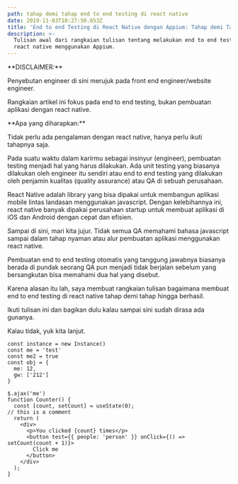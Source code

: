 ```yaml
---
path: tahap demi tahap end to end testing di react native
date: 2019-11-03T10:27:50.653Z
title: 'End to end Testing di React Native dengan Appium: Tahap demi Tahap'
description: >-
  Tulisan awal dari rangkaian tulisan tentang melakukan end to end testing di
  react native menggunakan Appium.
---
```

\*\*DISCLAIMER:\*\*

Penyebutan engineer di sini merujuk pada front end engineer/website engineer.

Rangkaian artikel ini fokus pada end to end testing, bukan pembuatan aplikasi dengan react native.



\*\*Apa yang diharapkan:\*\*

Tidak perlu ada pengalaman dengan react native, hanya perlu ikuti tahapnya saja.



Pada suatu waktu dalam karirmu sebagai insinyur (engineer), pembuatan testing menjadi hal yang harus dilakukan. Ada unit testing yang biasanya dilakukan oleh engineer itu sendiri atau end to end testing yang dilakukan oleh penjamin kualitas (quality assurance) atau QA di sebuah perusahaan.



React Native adalah library yang bisa dipakai untuk membangun aplikasi mobile lintas landasan menggunakan javascript. Dengan kelebihannya ini, react native banyak dipakai perusahaan startup untuk membuat aplikasi di iOS dan Android dengan cepat dan efisien.



Sampai di sini, mari kita jujur. Tidak semua QA memahami bahasa javascript sampai dalam tahap nyaman atau alur pembuatan aplikasi menggunakan react native.



Pembuatan end to end testing otomatis yang tanggung jawabnya biasanya berada di pundak seorang QA pun menjadi tidak berjalan sebelum yang bersangkutan bisa memahami dua hal yang disebut.



Karena alasan itu lah, saya membuat rangkaian tulisan bagaimana membuat end to end testing di react native tahap demi tahap hingga berhasil.



Ikuti tulisan ini dan bagikan dulu kalau sampai sini sudah dirasa ada gunanya.



Kalau tidak, yuk kita lanjut.

```jsx{2-5, 9}
const instance = new Instance()
const me = 'test'
const me2 = true
const obj = {
  me: 12,
  gw: ['212']
}

$.ajax('me')
function Counter() {
  const [count, setCount] = useState(0);
// this is a comment
  return (
    <div>
      <p>You clicked {count} times</p>
      <button test={{ people: 'person' }} onClick={() => setCount(count + 1)}>
        Click me
      </button>
    </div>
  );
}
```
